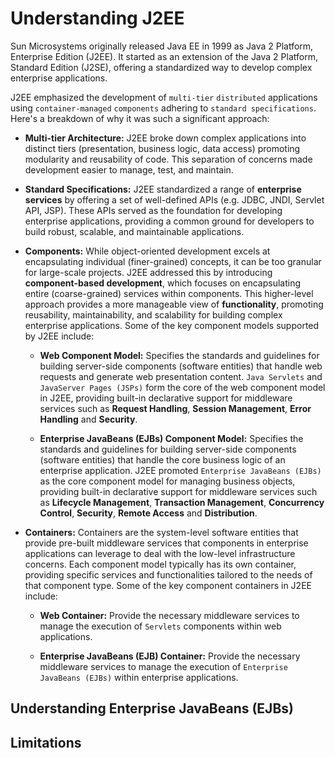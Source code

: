 # Understanding J2EE

Sun Microsystems originally released Java EE in 1999 as Java 2 Platform, Enterprise Edition (J2EE). It started as an extension of the Java 2 Platform, Standard Edition (J2SE), offering a standardized way to develop complex enterprise applications.

J2EE emphasized the development of `multi-tier` `distributed` applications using `container-managed` `components` adhering to `standard specifications`. Here's a breakdown of why it was such a significant approach:

- **Multi-tier Architecture:** J2EE broke down complex applications into distinct tiers (presentation, business logic, data access) promoting modularity and reusability of code. This separation of concerns made development easier to manage, test, and maintain.

- **Standard Specifications:** J2EE standardized a range of **enterprise services** by offering a set of well-defined APIs (e.g. JDBC, JNDI, Servlet API, JSP). These APIs served as the foundation for developing enterprise applications, providing a common ground for developers to build robust, scalable, and maintainable applications.

- **Components:** While object-oriented development excels at encapsulating individual (finer-grained) concepts, it can be too granular for large-scale projects. J2EE addressed this by introducing **component-based development**, which focuses on encapsulating entire (coarse-grained) services within components. This higher-level approach provides a more manageable view of **functionality**, promoting reusability, maintainability, and scalability for building complex enterprise applications. Some of the key component models supported by J2EE include:

  - **Web Component Model:** Specifies the standards and guidelines for building server-side components (software entities) that handle web requests and generate web presentation content. `Java Servlets` and `JavaServer Pages (JSPs)` form the core of the web component model in J2EE, providing built-in declarative support for middleware services such as **Request Handling**, **Session Management**, **Error Handling** and **Security**.

  - **Enterprise JavaBeans (EJBs) Component Model:** Specifies the standards and guidelines for building server-side components (software entities) that handle the core business logic of an enterprise application. J2EE promoted `Enterprise JavaBeans (EJBs)` as the core component model for managing business objects, providing built-in declarative support for middleware services such as **Lifecycle Management**, **Transaction Management**, **Concurrency Control**, **Security**, **Remote Access** and **Distribution**.

- **Containers:** Containers are the system-level software entities that provide pre-built middleware services that components in enterprise applications can leverage to deal with the low-level infrastructure concerns. Each component model typically has its own container, providing specific services and functionalities tailored to the needs of that component type. Some of the key component containers in J2EE include:

  - **Web Container:** Provide the necessary middleware services to manage the execution of `Servlets` components within web applications.

  - **Enterprise JavaBeans (EJB) Container:** Provide the necessary middleware services to manage the execution of `Enterprise JavaBeans (EJBs)` within enterprise applications.

## Understanding Enterprise JavaBeans (EJBs)

## Limitations

